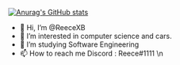 [![Anurag's GitHub stats](https://github-readme-stats.vercel.app/api?username=ReeceXB)](https://github.com/anuraghazra/github-readme-stats)

- 👋 Hi, I’m @ReeceXB
- 👀 I’m interested in computer science and cars.
- 🌱 I’m studying Software Engineering 
- 📫 How to reach me Discord : Reece#1111 \n
